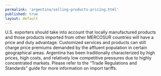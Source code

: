 ```yaml
--- 
permalink: 'argentina/selling-products-pricing.html' 
published: true 
layout: default
---
```

U.S. exporters should take into account that locally manufactured products and those products imported from other MERCOSUR countries will have a price and duty advantage. Customized services and products can still charge price premiums demanded by the affluent population in certain geographical areas. Argentina has been traditionally characterized by high prices, high costs, and relatively low competitive pressures due to highly concentrated markets. Please refer to the “Trade Regulations and Standards” guide for more information on import tariffs.

